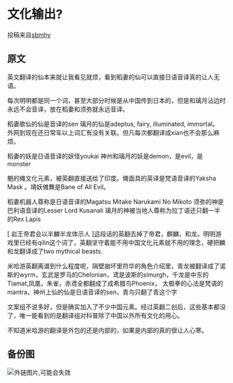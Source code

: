 # 文化输出?
投稿来自[sbmhy](https://bbs.sbmhy.net/d/102)



## 原文

英文翻译的仙本来就让我看见就烦，看到稻妻的仙可以直接日语音译真的让人无语。

每次明明都是同一个词，甚至大部分时候是从中国传到日本的，但是和璃月沾边时永远不会音译，放在稻妻和须弥就永远音译。

稻妻歌仙的仙是音译的sen
璃月的仙是adeptus, fairy, illuminated, immortal。
外网到现在还日常车以上词汇有没有关联。但凡每次都翻译成xian也不会那么麻烦。

稻妻的妖是日语音译的妖怪youkai
神州和璃月的妖是demon，是evil，是monster


魈的傩文化元素，被英翻直接送给了印度。傩面具的英译是梵语音译的Yaksha Mask 。靖妖傩舞是Bane of All Evil。

稻妻机器人尊称是日语音译的Magatsu Mitake Narukami No Mikoto
须弥的神是巴利语音译的Lesser Lord Kusanali
璃月的神被当地人尊称为拉丁语还只翻一半的Rex Lapis

[ 岩王帝君会以半麟半龙体示人 ]这段话的英翻去掉了帝君，麒麟，和龙。明明游戏里已经有qilin这个词了，英翻坚守着能不用中国文化元素就不用的理念，硬把麟和龙翻译成了two mythical beasts.

米哈游英翻离谱到什么程度呢，隔壁崩坏里符华的角色介绍里，青龙被翻译成了诺斯的wyrm，玄武是罗马的Chelonian，鸢是波斯的simurgh，千龙是中东的Tiamat,凤凰，朱雀，赤鸢全都翻成了成希腊鸟Phoenix， 太极拳的心法是梵语的mantra，神州上仙的仙是日语音译的sen，青鸟只翻了青这个字

文案组不说多好，但是确实加入了不少中国元素。经过英翻二创后，这些基本都没了，唯一能看到的是翻译组对科普除了中国以外所有文化的用心。

不知道米哈游的翻译是外包的还是内部的，如果是内部的真的很让人心寒。


## 备份图

![外链图片,可能会失效](https://bbs.sbmhy.net/assets/files/2023-08-09/1691559024-124805-adaf2edda3cc7cd9627345e87f01213fb80e91a1.jpg)

